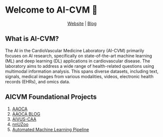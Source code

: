 # Welcome to AI-CVM :wave:

<div align="center">
<a href="">Website</a> | <a href="">Blog</a> </div>

## What is AI-CVM?
The AI in the CardioVascular Medicine Laboratory (AI-CVM) primarily focuses on AI research, specifically on state-of-the-art machine learning (ML) and deep learning (DL) applications in cardiovascular disease.  The laboratory aims to address a wide range of health-related questions using multimodal information analysis. This spans diverse datasets, including text, signals, medical images from various modalities, videos, electronic health records (EHRs), and omics data.

## AICVM Foundational Projects
1. [AAOCA](https://github.com/AI-in-Cardiovascular-Medicine/AAOCA)</br>
2. [AAOCA BLOG](https://mb-neuro.medical-blocks.ch/public_access/projects)</br>
3. [AIVUS-CAA](https://github.com/AI-in-Cardiovascular-Medicine/AIVUS-CAA)</br>
4. [nnUZoo](https://github.com/AI-in-Cardiovascular-Medicine/nnUZoo)</br>
5. [Automated Machine Learning Pipeline](https://github.com/AI-in-Cardiovascular-Medicine/ML_pipeline_tabular)</br>
